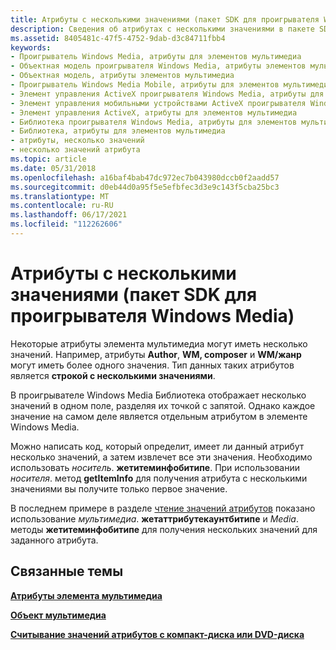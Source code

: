 ```yaml
---
title: Атрибуты с несколькими значениями (пакет SDK для проигрывателя Windows Media)
description: Сведения об атрибутах с несколькими значениями в пакете SDK для проигрывателя Windows Media. Некоторые атрибуты элемента мультимедиа могут иметь несколько значений.
ms.assetid: 8405481c-47f5-4752-9dab-d3c84711fbb4
keywords:
- Проигрыватель Windows Media, атрибуты для элементов мультимедиа
- Объектная модель проигрывателя Windows Media, атрибуты элементов мультимедиа
- Объектная модель, атрибуты элементов мультимедиа
- Проигрыватель Windows Media Mobile, атрибуты для элементов мультимедиа
- Элемент управления ActiveX проигрывателя Windows Media, атрибуты для элементов мультимедиа
- Элемент управления мобильными устройствами ActiveX проигрывателя Windows Media, атрибуты для элементов мультимедиа
- Элемент управления ActiveX, атрибуты для элементов мультимедиа
- Библиотека проигрывателя Windows Media, атрибуты для элементов мультимедиа
- Библиотека, атрибуты для элементов мультимедиа
- атрибуты, несколько значений
- несколько значений атрибута
ms.topic: article
ms.date: 05/31/2018
ms.openlocfilehash: a16baf4bab47dc972ec7b043980dccb0f2aadd57
ms.sourcegitcommit: d0eb44d0a95f5e5efbfec3d3e9c143f5cba25bc3
ms.translationtype: MT
ms.contentlocale: ru-RU
ms.lasthandoff: 06/17/2021
ms.locfileid: "112262606"
---
```

# <a name="attributes-with-multiple-values-windows-media-player-sdk"></a>Атрибуты с несколькими значениями (пакет SDK для проигрывателя Windows Media)

Некоторые атрибуты элемента мультимедиа могут иметь несколько значений. Например, атрибуты **Author**, **WM, composer** и **WM/жанр** могут иметь более одного значения. Тип данных таких атрибутов является **строкой с несколькими значениями**.

В проигрывателе Windows Media Библиотека отображает несколько значений в одном поле, разделяя их точкой с запятой. Однако каждое значение на самом деле является отдельным атрибутом в элементе Windows Media.

Можно написать код, который определит, имеет ли данный атрибут несколько значений, а затем извлечет все эти значения. Необходимо использовать *носитель*. **жетитеминфобитипе**. При использовании *носителя*. метод **getItemInfo** для получения атрибута с несколькими значениями вы получите только первое значение.

В последнем примере в разделе [чтение значений атрибутов](reading-attribute-values.md) показано использование *мультимедиа*. **жетаттрибутекаунтбитипе** и *Media*. методы **жетитеминфобитипе** для получения нескольких значений для заданного атрибута.

## <a name="related-topics"></a>Связанные темы

<dl> <dt>

[**Атрибуты элемента мультимедиа**](media-item-attributes.md)
</dt> <dt>

[**Объект мультимедиа**](media-object.md)
</dt> <dt>

[**Считывание значений атрибутов с компакт-диска или DVD-диска**](reading-attribute-values-from-a-cd-or-dvd.md)
</dt> </dl>

 

 




